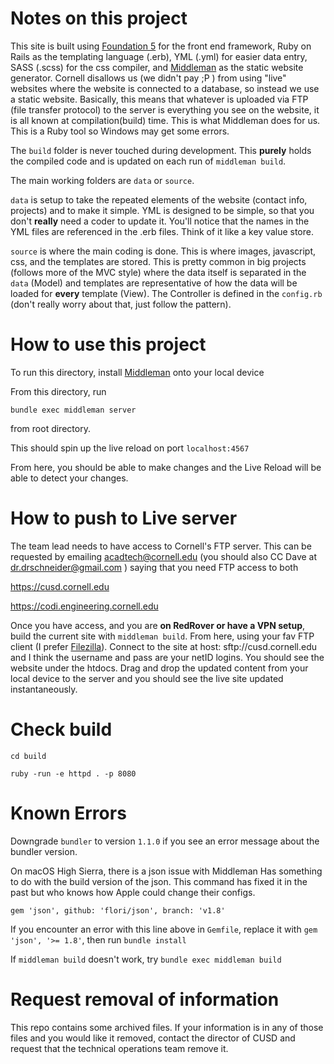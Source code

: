 # Notes on this project

This site is built using [Foundation 5](https://foundation.zurb.com/sites/docs/v/5.5.3/) for the front end framework, Ruby on Rails as the templating language (.erb), YML (.yml) for easier data entry, SASS (.scss) for the css compiler, and [Middleman](https://middlemanapp.com/basics/install/)  as the static website generator. Cornell disallows us (we didn't pay ;P ) from using "live" websites where the website is connected to a database, so instead we use a static website. Basically, this means that whatever is uploaded via FTP (file transfer protocol) to the server is everything you see on the website, it is all known at compilation(build) time. This is what Middleman does for us. This is a Ruby tool so Windows may get some errors. 

The `build` folder is never touched during development. This **purely** holds the compiled code and is updated on each run of `middleman build`. 

The main working folders are `data` or `source`.

`data` is setup to take the repeated elements of the website (contact info, projects) and to make it simple. YML is designed to be simple, so that you don't **really** need a coder to update it. You'll notice that the names in the YML files are referenced in the .erb files. Think of it like a key value store.

`source` is where the main coding is done. This is where images, javascript, css, and the templates are stored. This is pretty common in big projects (follows more of the MVC style) where the data itself is separated in the `data` (Model) and templates are representative of how the data will be loaded for **every** template (View). The Controller is defined in the `config.rb` (don't really worry about that, just follow the pattern). 

# How to use this project

To run this directory, install [Middleman](https://middlemanapp.com/basics/install/)  onto your local device


From this directory, run 

`bundle exec middleman server`

from root directory.

This should spin up the live reload on port `localhost:4567`

From here, you should be able to make changes and the Live Reload will be able to detect your changes.

# How to push to Live server

The team lead needs to have access to Cornell's FTP server. This can be requested by emailing acadtech@cornell.edu (you should also CC Dave at dr.drschneider@gmail.com ) saying that you need FTP access to both 

https://cusd.cornell.edu

https://codi.engineering.cornell.edu

Once you have access, and you are **on RedRover or have a VPN setup**, build the current site with `middleman build`. From here, using your fav FTP client (I prefer [Filezilla](https://filezilla-project.org/)). Connect to the site at host: sftp://cusd.cornell.edu and I think the username and pass are your netID logins. You should see the website under the htdocs. Drag and drop the updated content from your local device to the server and you should see the live site updated instantaneously. 

# Check build

`cd build`

`ruby -run -e httpd . -p 8080`


# Known Errors
Downgrade `bundler` to version `1.1.0` if you see an error message about the bundler version.

On macOS High Sierra, there is a json issue with Middleman
Has something to do with the build version of the json. This command has fixed it in the past but who knows how Apple could change their configs.

`gem 'json', github: 'flori/json', branch: 'v1.8'`

If you encounter an error with this line above in `Gemfile`, replace it with `gem 'json', '>= 1.8'`, then run `bundle install`

If `middleman build` doesn't work, try `bundle exec middleman build`

# Request removal of information
This repo contains some archived files. If your information is in any of those files and you would like it removed, contact the director of CUSD and request that the technical operations team remove it.
